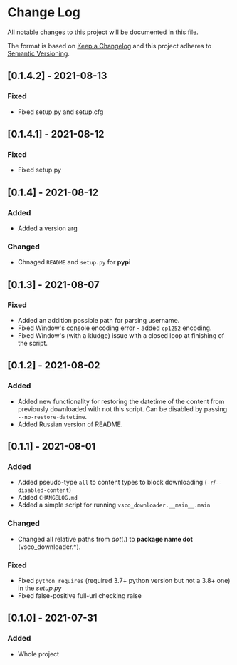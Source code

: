 # Change Log
All notable changes to this project will be documented in this file.
 
The format is based on [Keep a Changelog](http://keepachangelog.com/)
and this project adheres to [Semantic Versioning](http://semver.org/).
  
## [0.1.4.2] - 2021-08-13
### Fixed
- Fixed setup.py and setup.cfg

## [0.1.4.1] - 2021-08-12
### Fixed
- Fixed setup.py

    
## [0.1.4] - 2021-08-12
### Added
- Added a version arg   

### Changed
- Chnaged `README` and `setup.py` for **pypi** 

  
## [0.1.3] - 2021-08-07
   
### Fixed
- Added an addition possible path for parsing username.
- Fixed Window's console encoding error - added `cp1252` encoding.
- Fixed Window's (with a kludge) issue with a closed loop at finishing of the script.  


 ## [0.1.2] - 2021-08-02
   
### Added
- Added new functionality for restoring the datetime of the content 
from previously downloaded with not this script. 
Can be disabled by passing `--no-restore-datetime`.
- Added Russian version of README.
 

## [0.1.1] - 2021-08-01
   
### Added
- Added pseudo-type `all` to content types to block downloading (`-r`/`--disabled-content`)
- Added `CHANGELOG.md`
- Added a simple script for running `vsco_downloader.__main__.main`
 
### Changed
- Changed all relative paths from _dot_(.) to __package name dot__ (vsco_downloader.*).

### Fixed
- Fixed `python_requires` (required 3.7+ python version but not a 3.8+ one) in the _setup.py_
- Fixed false-positive full-url checking raise

 
## [0.1.0] - 2021-07-31
 
### Added
- Whole project   
